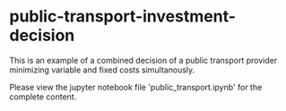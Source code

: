 # public-transport-investment-decision
This is an example of a combined decision of a public transport provider minimizing variable and fixed costs simultanously.

Please view the jupyter notebook file 'public_transport.ipynb' for the complete content.
